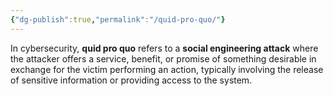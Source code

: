 ```yaml
---
{"dg-publish":true,"permalink":"/quid-pro-quo/"}
---
```


In cybersecurity, **quid pro quo** refers to a **social engineering attack** where the attacker offers a service, benefit, or promise of something desirable in exchange for the victim performing an action, typically involving the release of sensitive information or providing access to the system.